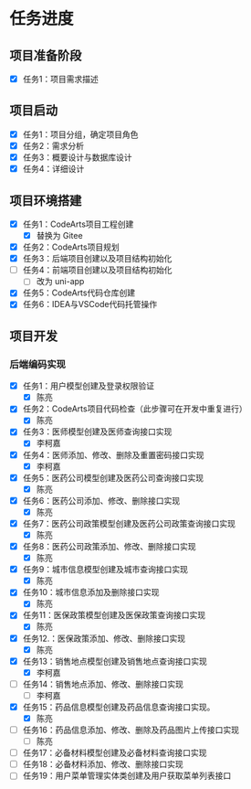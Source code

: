 # 任务进度

## 项目准备阶段

- [x] 任务1：项目需求描述

## 项目启动

- [x] 任务1：项目分组，确定项目角色
- [x] 任务2：需求分析
- [x] 任务3：概要设计与数据库设计
- [x] 任务4：详细设计

## 项目环境搭建

- [x] 任务1：CodeArts项目工程创建
  - [x] 替换为 Gitee
- [x] 任务2：CodeArts项目规划
- [x] 任务3：后端项目创建以及项目结构初始化
- [ ] 任务4：前端项目创建以及项目结构初始化
  - [ ] 改为 uni-app
- [x] 任务5：CodeArts代码仓库创建
- [x] 任务6：IDEA与VSCode代码托管操作

## 项目开发

### 后端编码实现

- [x] 任务1：用户模型创建及登录权限验证
  - [x] 陈亮
- [x] 任务2：CodeArts项目代码检查（此步骤可在开发中重复进行）
  - [x] 陈亮
- [x] 任务3：医师模型创建及医师查询接口实现
  - [x] 李柯嘉
- [x] 任务4：医师添加、修改、删除及重置密码接口实现
  - [x] 李柯嘉
- [x] 任务5：医药公司模型创建及医药公司查询接口实现
  - [x] 陈亮
- [x] 任务6：医药公司添加、修改、删除接口实现
  - [x] 陈亮
- [x] 任务7：医药公司政策模型创建及医药公司政策查询接口实现
  - [x] 陈亮
- [x] 任务8：医药公司政策添加、修改、删除接口实现
  - [x] 陈亮
- [x] 任务9：城市信息模型创建及城市查询接口实现
  - [x] 陈亮
- [x] 任务10：城市信息添加及删除接口实现
  - [x] 陈亮
- [x] 任务11：医保政策模型创建及医保政策查询接口实现
  - [x] 陈亮
- [x] 任务12.：医保政策添加、修改、删除接口实现
  - [x] 陈亮
- [x] 任务13：销售地点模型创建及销售地点查询接口实现
  - [x] 李柯嘉
- [ ] 任务14：销售地点添加、修改、删除接口实现
  - [ ] 李柯嘉
- [x] 任务15：药品信息模型创建及药品信息查询接口实现。
  - [x] 陈亮
- [ ] 任务16：药品信息添加、修改、删除及药品图片上传接口实现
  - [ ] 陈亮
- [ ] 任务17：必备材料模型创建及必备材料查询接口实现
- [ ] 任务18：必备材料添加、修改、删除接口实现
- [ ] 任务19：用户菜单管理实体类创建及用户获取菜单列表接口